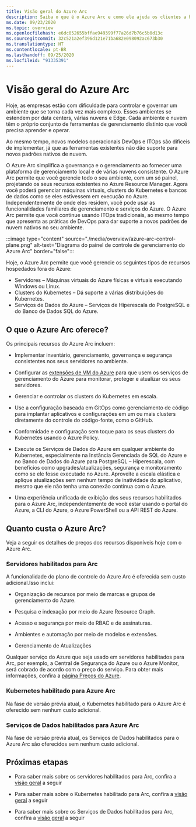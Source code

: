 ```yaml
---
title: Visão geral do Azure Arc
description: Saiba o que é o Azure Arc e como ele ajuda os clientes a habilitar o gerenciamento e a governança dos recursos híbridos com outros serviços e recursos do Azure.
ms.date: 09/23/2020
ms.topic: overview
ms.openlocfilehash: e6dc052655bffae949399f77a26d7b76c5b0d13c
ms.sourcegitcommit: 32c521a2ef396d121e71ba682e098092ac673b30
ms.translationtype: HT
ms.contentlocale: pt-BR
ms.lasthandoff: 09/25/2020
ms.locfileid: "91335391"
---
```

# <a name="azure-arc-overview"></a>Visão geral do Azure Arc

Hoje, as empresas estão com dificuldade para controlar e governar um ambiente que se torna cada vez mais complexo. Esses ambientes se estendem por data centers, várias nuvens e Edge. Cada ambiente e nuvem têm o próprio conjunto de ferramentas de gerenciamento distinto que você precisa aprender e operar.

Ao mesmo tempo, novos modelos operacionais DevOps e ITOps são difíceis de implementar, já que as ferramentas existentes não dão suporte para novos padrões nativos de nuvem.

O Azure Arc simplifica a governança e o gerenciamento ao fornecer uma plataforma de gerenciamento local e de várias nuvens consistente. O Azure Arc permite que você gerencie todo o seu ambiente, com um só painel, projetando os seus recursos existentes no Azure Resource Manager. Agora você poderá gerenciar máquinas virtuais, clusters do Kubernetes e bancos de dados como se eles estivessem em execução no Azure. Independentemente de onde eles residem, você pode usar as funcionalidades familiares de gerenciamento e serviços do Azure. O Azure Arc permite que você continue usando ITOps tradicionais, ao mesmo tempo que apresenta as práticas de DevOps para dar suporte a novos padrões de nuvem nativos no seu ambiente.

:::image type="content" source="./media/overview/azure-arc-control-plane.png" alt-text="Diagrama do painel de controle de gerenciamento do Azure Arc" border="false":::

Hoje, o Azure Arc permite que você gerencie os seguintes tipos de recursos hospedados fora do Azure:

* Servidores – Máquinas virtuais do Azure físicas e virtuais executando Windows ou Linux.
* Clusters do Kubernetes – Dá suporte a várias distribuições do Kubernetes.
* Serviços de Dados do Azure – Serviços de Hiperescala do PostgreSQL e do Banco de Dados SQL do Azure.

## <a name="what-does-azure-arc-deliver"></a>O que o Azure Arc oferece?

Os principais recursos do Azure Arc incluem:

* Implementar inventário, gerenciamento, governança e segurança consistentes nos seus servidores no ambiente.

* Configurar as [extensões de VM do Azure](./servers/manage-vm-extensions.md) para que usem os serviços de gerenciamento do Azure para monitorar, proteger e atualizar os seus servidores.

* Gerenciar e controlar os clusters do Kubernetes em escala.

* Use a configuração baseada em GitOps como gerenciamento de código para implantar aplicativos e configurações em um ou mais clusters diretamente do controle do código-fonte, como o GitHub.

* Conformidade e configuração sem toque para os seus clusters do Kubernetes usando o Azure Policy.

* Execute os Serviços de Dados do Azure em qualquer ambiente do Kubernetes, especialmente na Instância Gerenciada de SQL do Azure e no Banco de Dados do Azure para PostgreSQL – Hiperescala, com benefícios como upgrades/atualizações, segurança e monitoramento como se ele fosse executado no Azure. Aproveite a escala elástica e aplique atualizações sem nenhum tempo de inatividade do aplicativo, mesmo que ele não tenha uma conexão contínua com o Azure.

* Uma experiência unificada de exibição dos seus recursos habilitados para o Azure Arc, independentemente de você estar usando o portal do Azure, a CLI do Azure, o Azure PowerShell ou a API REST do Azure.

## <a name="how-much-does-azure-arc-cost"></a>Quanto custa o Azure Arc?

Veja a seguir os detalhes de preços dos recursos disponíveis hoje com o Azure Arc.

### <a name="arc-enabled-servers"></a>Servidores habilitados para Arc

A funcionalidade do plano de controle do Azure Arc é oferecida sem custo adicional.Isso inclui:

* Organização de recursos por meio de marcas e grupos de gerenciamento do Azure.

* Pesquisa e indexação por meio do Azure Resource Graph.

* Acesso e segurança por meio de RBAC e de assinaturas.

* Ambientes e automação por meio de modelos e extensões.

* Gerenciamento de Atualizações

Qualquer serviço do Azure que seja usado em servidores habilitados para Arc, por exemplo, a Central de Segurança do Azure ou o Azure Monitor, será cobrado de acordo com o preço do serviço. Para obter mais informações, confira a [página Preços do Azure](https://azure.microsoft.com/pricing/).

### <a name="azure-arc-enabled-kubernetes"></a>Kubernetes habilitado para Azure Arc

Na fase de versão prévia atual, o Kubernetes habilitado para o Azure Arc é oferecido sem nenhum custo adicional.

### <a name="azure-arc-enabled-data-services"></a>Serviços de Dados habilitados para Azure Arc

Na fase de versão prévia atual, os Serviços de Dados habilitados para o Azure Arc são oferecidos sem nenhum custo adicional.

## <a name="next-steps"></a>Próximas etapas

* Para saber mais sobre os servidores habilitados para Arc, confira a [visão geral](./servers/overview.md) a seguir

* Para saber mais sobre o Kubernetes habilitado para Arc, confira a [visão geral](./kubernetes/overview.md) a seguir

* Para saber mais sobre os Serviços de Dados habilitados para Arc, confira a [visão geral](https://azure.microsoft.com/services/azure-arc/hybrid-data-services/) a seguir
